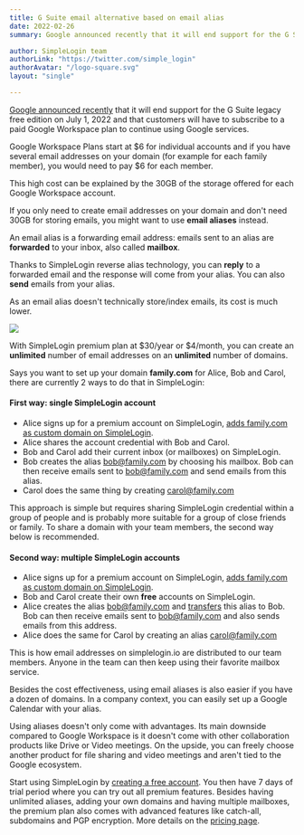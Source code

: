 ```yaml
---
title: G Suite email alternative based on email alias
date: 2022-02-26
summary: Google announced recently that it will end support for the G Suite legacy free edition on July 1, 2022 and that customers will have to subscribe to a paid Google Workspace plan to continue using Google services. Email aliases can be a cost-effective and arguably easier to use alternative.

author: SimpleLogin team
authorLink: "https://twitter.com/simple_login"
authorAvatar: "/logo-square.svg"
layout: "single"

---
```


[Google announced recently](https://support.google.com/a/answer/2855120) that it will end support for the G Suite legacy free edition on July 1, 2022 and that customers will have to subscribe to a paid Google Workspace plan to continue using Google services. 

Google Workspace Plans start at $6 for individual accounts and if you have several email addresses on your domain (for example for each family member), you would need to pay $6 for each member.

This high cost can be explained by the 30GB of the storage offered for each Google Workspace account.

If you only need to create email addresses on your domain and don't need 30GB for storing emails, you might want to use **email aliases** instead.

An email alias is a forwarding email address: emails sent to an alias are **forwarded** to your inbox, also called **mailbox**.

Thanks to SimpleLogin reverse alias technology, you can **reply** to a forwarded email and the response will come from your alias. You can also **send** emails from your alias.


As an email alias doesn't technically store/index emails, its cost is much lower. 


![](/blog/gsuite-alternative/alias.png)

With SimpleLogin premium plan at $30/year or $4/month, you can create an **unlimited** number of email addresses on an **unlimited** number of domains. 

Says you want to set up your domain **family.com** for Alice, Bob and Carol, there are currently 2 ways to do that in SimpleLogin:

#### First way: single SimpleLogin account

- Alice signs up for a premium account on SimpleLogin, [adds family.com as custom domain on SimpleLogin](https://simplelogin.io/docs/custom-domain/add-domain/). 
- Alice shares the account credential with Bob and Carol.
- Bob and Carol add their current inbox (or mailboxes) on SimpleLogin.
- Bob creates the alias bob@family.com by choosing his mailbox. Bob can then receive emails sent to bob@family.com and send emails from this alias.
- Carol does the same thing by creating carol@family.com

This approach is simple but requires sharing SimpleLogin credential within a group of people and is probably more suitable for a group of close friends or family. To share a domain with your team members, the second way below is recommended.


#### Second way: multiple SimpleLogin accounts

- Alice signs up for a premium account on SimpleLogin, [adds family.com as custom domain on SimpleLogin](https://simplelogin.io/docs/custom-domain/add-domain/). 
- Bob and Carol create their own **free** accounts on SimpleLogin.
- Alice creates the alias bob@family.com and [transfers](https://simplelogin.io/docs/getting-started/transfer-alias/) this alias to Bob. Bob can then receive emails sent to bob@family.com and also sends emails from this address.
- Alice does the same for Carol by creating an alias carol@family.com

This is how email addresses on simplelogin.io are distributed to our team members. Anyone in the team can then keep using their favorite mailbox service.

Besides the cost effectiveness, using email aliases is also easier if you have a dozen of domains. In a company context, you can easily set up a Google Calendar with your alias.

Using aliases doesn't only come with advantages. Its main downside compared to Google Workspace is it doesn't come with other collaboration products like Drive or Video meetings. On the upside, you can freely choose another product for file sharing and video meetings and aren't tied to the Google ecosystem.

Start using SimpleLogin by [creating a free account](https://app.simplelogin.io/auth/register). You then have 7 days of trial period where you can try out all premium features. Besides having unlimited aliases, adding your own domains and having multiple mailboxes, the premium plan also comes with advanced features like catch-all, subdomains and PGP encryption. More details on the [pricing page](/pricing).
